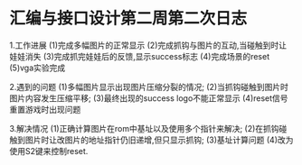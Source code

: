 # 汇编与接口设计第二周第二次日志

1.工作进展
    (1)完成多幅图片的正常显示
    (2)完成抓钩与图片的互动,当碰触到时让娃娃消失
    (3)完成抓完娃娃后的反馈,显示success标志
    (4)完成场景的reset
    (5)vga实验完成

2.遇到的问题
    (1)多幅图片显示出现图片压缩分裂的情况;
    (2)当抓钩碰触到图片时图片内容发生压缩平移;
    (3)最终出现的success logo不能正常显示
    (4)reset信号重置游戏时出现问题

3.解决情况
    (1)正确计算图片在rom中基址以及使用多个指针来解决;
    (2)在抓钩碰触到图片时让改图片的地址指针仍旧递增,但只显示抓钩;
    (3)基址计算问题
    (4)改为使用S2键来控制reset.
